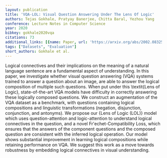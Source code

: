 ```yaml
---
layout: publication
title: 'VQA-LOL: Visual Question Answering Under The Lens Of Logic'
authors: Tejas Gokhale, Pratyay Banerjee, Chitta Baral, Yezhou Yang
conference: Lecture Notes in Computer Science
year: 2020
bibkey: gokhale2020vqa
citations: 73
additional_links: [{name: Paper, url: 'https://arxiv.org/abs/2002.08325'}]
tags: ["Datasets", "Evaluation"]
short_authors: Gokhale et al.
---
```

Logical connectives and their implications on the meaning of a natural
language sentence are a fundamental aspect of understanding. In this paper, we
investigate whether visual question answering (VQA) systems trained to answer a
question about an image, are able to answer the logical composition of multiple
such questions. When put under this \textit\{Lens of Logic\}, state-of-the-art
VQA models have difficulty in correctly answering these logically composed
questions. We construct an augmentation of the VQA dataset as a benchmark, with
questions containing logical compositions and linguistic transformations
(negation, disjunction, conjunction, and antonyms). We propose our \{Lens of
Logic (LOL)\} model which uses question-attention and logic-attention to
understand logical connectives in the question, and a novel
Fr\'echet-Compatibility Loss, which ensures that the answers of the component
questions and the composed question are consistent with the inferred logical
operation. Our model shows substantial improvement in learning logical
compositions while retaining performance on VQA. We suggest this work as a move
towards robustness by embedding logical connectives in visual understanding.